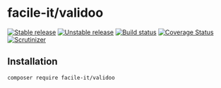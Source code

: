 # facile-it/validoo

[![Stable release][Last stable image]][Packagist link]
[![Unstable release][Last unstable image]][Packagist link]
[![Build status][Master build image]][Master build link]
[![Coverage Status][Master coverage image]][Master coverage link]
[![Scrutinizer][Master scrutinizer image]][Master scrutinizer link]

## Installation

```sh
composer require facile-it/validoo
```

[Last stable image]: https://poser.pugx.org/facile-it/validoo/version.svg
[Last unstable image]: https://poser.pugx.org/facile-it/validoo/v/unstable.svg
[Master build image]: https://travis-ci.org/facile-it/validoo.svg
[Master scrutinizer image]: https://scrutinizer-ci.com/g/facile-it/validoo/badges/quality-score.png?b=master
[Master coverage image]: https://scrutinizer-ci.com/g/facile-it/validoo/badges/coverage.png?b=master

[Packagist link]: https://packagist.org/packages/facile-it/validoo
[Master build link]: https://travis-ci.org/facile-it/validoo
[Master scrutinizer link]: https://scrutinizer-ci.com/g/facile-it/validoo/?branch=master
[Master coverage link]: https://scrutinizer-ci.com/g/facile-it/validoo/?branch=master
